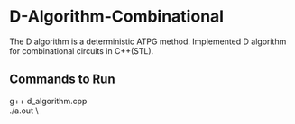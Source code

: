# D-Algorithm-Combinational
The D algorithm is a deterministic ATPG method. Implemented D algorithm for combinational circuits in  C++(STL).

## Commands to Run
g++ d_algorithm.cpp \
./a.out \
